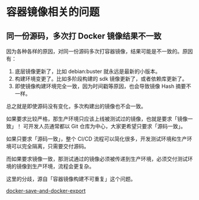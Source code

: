 # 容器镜像相关的问题


## 同一份源码，多次打 Docker 镜像结果不一致

因为各种各样的原因，对同一份源码多次打容器镜像，结果可能是不一致的。原因有：

1. 底层镜像更新了，比如 debian:buster 就永远是最新的小版本。
2. 构建环境变更了。比如多阶段构建的 sdk 镜像更新了，或者依赖库更新了。
3. 即使镜像构建环境完全一致，因为时间戳等原因，也会导致镜像 Hash 摘要不一样。

总之就是即使源码没有变化，多次构建出的镜像也不会一致。

如果要求比较严格，那生产环境只应该上线被测试过的镜像，也就是要求「镜像一致」！
可开发人员通常都以 Git 仓库为中心，大家更希望只要求「源码一致」。

如果只要求「源码一致」，整个 CI/CD 流程可以简化很多，开发测试环境和生产环境可以完全隔离，只需要交付源码。

而如果要求镜像一致，那测试通过的镜像必须被传递到生产环境，必须交付测试环境的镜像到生产环境，流程会更复杂。

这里的分歧，源自「容器镜像构建不可重复」这个问题。


[docker-save-and-docker-export](https://jingsam.github.io/2017/08/26/docker-save-and-docker-export.html)
